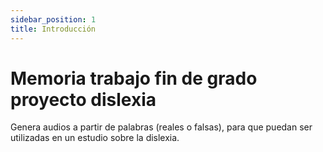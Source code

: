 ```yaml
---
sidebar_position: 1
title: Introducción
---
```


# Memoria trabajo fin de grado proyecto dislexia

Genera audios a partir de palabras (reales o falsas), para que puedan ser utilizadas en un estudio sobre la dislexia.